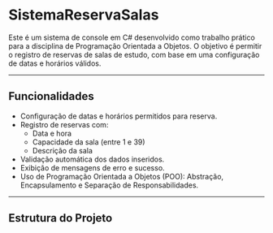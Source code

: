 # SistemaReservaSalas


Este é um sistema de console em C# desenvolvido como trabalho prático para a disciplina de Programação Orientada a Objetos. O objetivo é permitir o registro de reservas de salas de estudo, com base em uma configuração de datas e horários válidos.

---

##  Funcionalidades

- Configuração de datas e horários permitidos para reserva.
- Registro de reservas com:
  - Data e hora
  - Capacidade da sala (entre 1 e 39)
  - Descrição da sala
- Validação automática dos dados inseridos.
- Exibição de mensagens de erro e sucesso.
- Uso de Programação Orientada a Objetos (POO): Abstração, Encapsulamento e Separação de Responsabilidades.

---

##  Estrutura do Projeto


